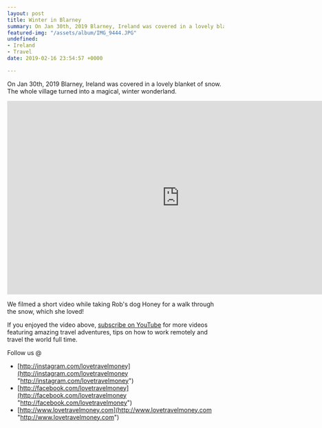```yaml
---
layout: post
title: Winter in Blarney
summary: On Jan 30th, 2019 Blarney, Ireland was covered in a lovely blanket of snow.
featured-img: "/assets/album/IMG_9444.JPG"
undefined:
- Ireland
- Travel
date: 2019-02-16 23:54:57 +0000

---
```

On Jan 30th, 2019 Blarney, Ireland was covered in a lovely blanket of snow. The whole village turned into a magical, winter wonderland.

<iframe width="800" height="450" src="https://www.youtube.com/embed/BxkxFm708-c" frameborder="0" allow="accelerometer; autoplay; encrypted-media; gyroscope; picture-in-picture" allowfullscreen></iframe>

We filmed a short video while taking Rob's dog Honey for a walk through the snow, which she loved!

If you enjoyed the video above, [subscribe on YouTube](https://www.youtube.com/channel/UCfgcRnij1bCc0fN4qR-J6QQ?sub_confirmation=1) for more videos featuring amazing travel adventures, tips on how to work remotely and travel the world full time.

Follow us @

* [http://instagram.com/lovetravelmoney](http://instagram.com/lovetravelmoney "http://instagram.com/lovetravelmoney")
* [http://facebook.com/lovetravelmoney](http://facebook.com/lovetravelmoney "http://facebook.com/lovetravelmoney")
* [http://www.lovetravelmoney.com](http://www.lovetravelmoney.com "http://www.lovetravelmoney.com")
